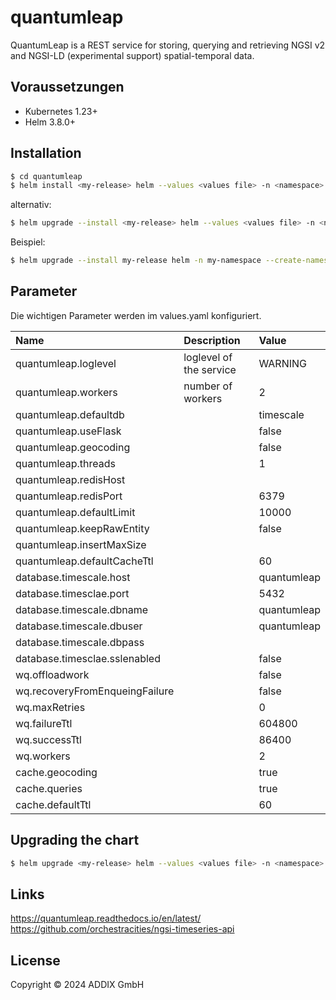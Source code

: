 # quantumleap

QuantumLeap is a REST service for storing, querying and retrieving NGSI v2 and NGSI-LD (experimental support) spatial-temporal data.

## Voraussetzungen

* Kubernetes 1.23+
* Helm 3.8.0+

## Installation

```bash
$ cd quantumleap
$ helm install <my-release> helm --values <values file> -n <namespace>
```

alternativ:

```bash
$ helm upgrade --install <my-release> helm --values <values file> -n <namespace>
```

Beispiel:

```bash
$ helm upgrade --install my-release helm -n my-namespace --create-namespace --values <values file>
```

## Parameter
Die wichtigen Parameter werden im values.yaml konfiguriert.

| Name                    | Description                                     | Value  |
|:------------------------|:------------------------------------------------|:-------|
| quantumleap.loglevel    | loglevel of the service                         | WARNING |
| quantumleap.workers     | number of workers                               | 2      |
| quantumleap.defaultdb   |                                                 | timescale |
| quantumleap.useFlask    |                                                 | false  |
| quantumleap.geocoding   |                                                 | false   |
| quantumleap.threads     |                                                 | 1      |
| quantumleap.redisHost   |                                                 |        |
| quantumleap.redisPort   |                                                 | 6379   |
| quantumleap.defaultLimit |                                                | 10000  |
| quantumleap.keepRawEntity |                                               | false  |
| quantumleap.insertMaxSize |                                               |        |
| quantumleap.defaultCacheTtl |                                             | 60     |
| database.timescale.host |                                                 | quantumleap |
| database.timesclae.port |                                                 | 5432   |
| database.timescale.dbname |                                               | quantumleap |
| database.timescale.dbuser |                                               | quantumleap |
| database.timescale.dbpass |                                               |        |
| database.timesclae.sslenabled |                                           | false  |
| wq.offloadwork          |                                                 | false  |
| wq.recoveryFromEnqueingFailure |                                          | false  |
| wq.maxRetries           |                                                 | 0      |
| wq.failureTtl           |                                                 | 604800 |
| wq.successTtl           |                                                 | 86400  |
| wq.workers              |                                                 | 2      |
| cache.geocoding         |                                                 | true   |
| cache.queries           |                                                 | true   |
| cache.defaultTtl        |                                                 | 60     |


## Upgrading the chart

```bash
$ helm upgrade <my-release> helm --values <values file> -n <namespace>
```

## Links

https://quantumleap.readthedocs.io/en/latest/
https://github.com/orchestracities/ngsi-timeseries-api

## License
Copyright © 2024 ADDIX GmbH